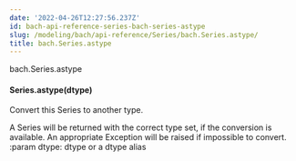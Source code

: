 ```yaml
---
date: '2022-04-26T12:27:56.237Z'
id: bach-api-reference-series-bach-series-astype
slug: /modeling/bach/api-reference/Series/bach.Series.astype/
title: bach.Series.astype
---
```


bach.Series.astype


#### Series.astype(dtype)
Convert this Series to another type.

A Series will be returned with the correct type set, if the conversion is available. An appropriate
Exception will be raised if impossible to convert.
:param dtype: dtype or a dtype alias

<!-- !! processed by numpydoc !! -->
